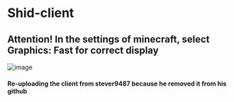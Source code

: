 # Shid-client

## Attention! In the settings of minecraft, select Graphics: Fast for correct display
![image](https://github.com/helis555/shid-client/assets/153015971/9a6d75e2-8b4a-4a3e-8c4d-6624de4e4120)


#### Re-uploading the client from stever9487 because he removed it from his github
